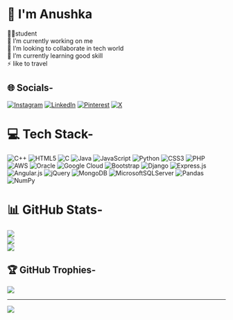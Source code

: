 # 👋 I'm Anushka
👩‍🎓student <br>🔭 I’m currently working on me <br>👯 I’m looking to collaborate in tech world<br>🌱 I’m currently learning good skill <br>⚡ like to travel 


## 🌐 Socials-
[![Instagram](https://img.shields.io/badge/Instagram-%23E4405F.svg?logo=Instagram&logoColor=white)](https://instagram.com/anuus_h_ka) [![LinkedIn](https://img.shields.io/badge/LinkedIn-%230077B5.svg?logo=linkedin&logoColor=white)](https://linkedin.com/in/anushka-sharma-644063295 ) [![Pinterest](https://img.shields.io/badge/Pinterest-%23E60023.svg?logo=Pinterest&logoColor=white)](https://pinterest.com/anushkasharma8418) [![X](https://img.shields.io/badge/X-black.svg?logo=X&logoColor=white)](https://x.com/@anushka33174522) 

# 💻 Tech Stack-
![C++](https://img.shields.io/badge/c++-%2300599C.svg?style=plastic&logo=c%2B%2B&logoColor=white) ![HTML5](https://img.shields.io/badge/html5-%23E34F26.svg?style=plastic&logo=html5&logoColor=white) ![C](https://img.shields.io/badge/c-%2300599C.svg?style=plastic&logo=c&logoColor=white) ![Java](https://img.shields.io/badge/java-%23ED8B00.svg?style=plastic&logo=openjdk&logoColor=white) ![JavaScript](https://img.shields.io/badge/javascript-%23323330.svg?style=plastic&logo=javascript&logoColor=%23F7DF1E) ![Python](https://img.shields.io/badge/python-3670A0?style=plastic&logo=python&logoColor=ffdd54) ![CSS3](https://img.shields.io/badge/css3-%231572B6.svg?style=plastic&logo=css3&logoColor=white) ![PHP](https://img.shields.io/badge/php-%23777BB4.svg?style=plastic&logo=php&logoColor=white) ![AWS](https://img.shields.io/badge/AWS-%23FF9900.svg?style=plastic&logo=amazon-aws&logoColor=white) ![Oracle](https://img.shields.io/badge/Oracle-F80000?style=plastic&logo=oracle&logoColor=white) ![Google Cloud](https://img.shields.io/badge/GoogleCloud-%234285F4.svg?style=plastic&logo=google-cloud&logoColor=white) ![Bootstrap](https://img.shields.io/badge/bootstrap-%238511FA.svg?style=plastic&logo=bootstrap&logoColor=white) ![Django](https://img.shields.io/badge/django-%23092E20.svg?style=plastic&logo=django&logoColor=white) ![Express.js](https://img.shields.io/badge/express.js-%23404d59.svg?style=plastic&logo=express&logoColor=%2361DAFB) ![Angular.js](https://img.shields.io/badge/angular.js-%23E23237.svg?style=plastic&logo=angularjs&logoColor=white) ![jQuery](https://img.shields.io/badge/jquery-%230769AD.svg?style=plastic&logo=jquery&logoColor=white) ![MongoDB](https://img.shields.io/badge/MongoDB-%234ea94b.svg?style=plastic&logo=mongodb&logoColor=white) ![MicrosoftSQLServer](https://img.shields.io/badge/Microsoft%20SQL%20Server-CC2927?style=plastic&logo=microsoft%20sql%20server&logoColor=white) ![Pandas](https://img.shields.io/badge/pandas-%23150458.svg?style=plastic&logo=pandas&logoColor=white) ![NumPy](https://img.shields.io/badge/numpy-%23013243.svg?style=plastic&logo=numpy&logoColor=white)
# 📊 GitHub Stats-
![](https://github-readme-stats.vercel.app/api?username=anushka8418&theme=ocean_dark&hide_border=false&include_all_commits=true&count_private=false)<br/>
![](https://github-readme-streak-stats.herokuapp.com/?user=anushka8418&theme=ocean_dark&hide_border=false)<br/>
![](https://github-readme-stats.vercel.app/api/top-langs/?username=anushka8418&theme=ocean_dark&hide_border=false&include_all_commits=true&count_private=false&layout=compact)

## 🏆 GitHub Trophies-
![](https://github-profile-trophy.vercel.app/?username=anushka8418&theme=tokyonight&no-frame=true&no-bg=false&margin-w=4)

---
[![](https://visitcount.itsvg.in/api?id=anushkasharma8418&label=Profile%20Views&color=0&icon=5&pretty=true)](https://visitcount.itsvg.in)
<!-- Proudly created with GPRM ( https://gprm.itsvg.in ) -->
